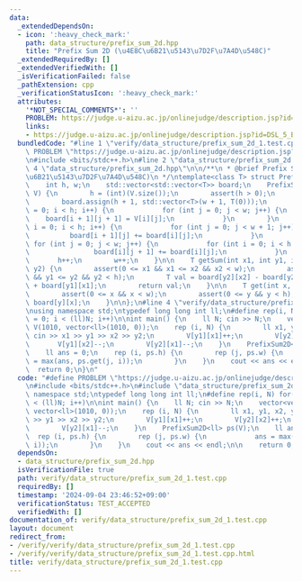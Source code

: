 ```yaml
---
data:
  _extendedDependsOn:
  - icon: ':heavy_check_mark:'
    path: data_structure/prefix_sum_2d.hpp
    title: "Prefix Sum 2D (\u4E8C\u6B21\u5143\u7D2F\u7A4D\u548C)"
  _extendedRequiredBy: []
  _extendedVerifiedWith: []
  _isVerificationFailed: false
  _pathExtension: cpp
  _verificationStatusIcon: ':heavy_check_mark:'
  attributes:
    '*NOT_SPECIAL_COMMENTS*': ''
    PROBLEM: https://judge.u-aizu.ac.jp/onlinejudge/description.jsp?id=DSL_5_B
    links:
    - https://judge.u-aizu.ac.jp/onlinejudge/description.jsp?id=DSL_5_B
  bundledCode: "#line 1 \"verify/data_structure/prefix_sum_2d_1.test.cpp\"\n#define\
    \ PROBLEM \"https://judge.u-aizu.ac.jp/onlinejudge/description.jsp?id=DSL_5_B\"\
    \n#include <bits/stdc++.h>\n#line 2 \"data_structure/prefix_sum_2d.hpp\"\n\n#line\
    \ 4 \"data_structure/prefix_sum_2d.hpp\"\n\n/**\n * @brief Prefix Sum 2D (\u4E8C\
    \u6B21\u5143\u7D2F\u7A4D\u548C)\n */\ntemplate<class T> struct PrefixSum2D {\n\
    \    int h, w;\n    std::vector<std::vector<T>> board;\n    PrefixSum2D(std::vector<std::vector<T>>&\
    \ V) {\n        h = (int)(V.size());\n        assert(h > 0);\n        w = (int)(V[0].size());\n\
    \        board.assign(h + 1, std::vector<T>(w + 1, T(0)));\n        for (int i\
    \ = 0; i < h; i++) {\n            for (int j = 0; j < w; j++) {\n            \
    \    board[i + 1][j + 1] = V[i][j];\n            }\n        }\n        for (int\
    \ i = 0; i < h; i++) {\n            for (int j = 0; j < w + 1; j++) {\n      \
    \          board[i + 1][j] += board[i][j];\n            }\n        }\n       \
    \ for (int j = 0; j < w; j++) {\n            for (int i = 0; i < h + 1; i++) {\n\
    \                board[i][j + 1] += board[i][j];\n            }\n        }\n \
    \       h++;\n        w++;\n    }\n\n    T getSum(int x1, int y1, int x2, int\
    \ y2) {\n        assert(0 <= x1 && x1 <= x2 && x2 < w);\n        assert(0 <= y1\
    \ && y1 <= y2 && y2 < h);\n        T val = board[y2][x2] - board[y2][x1] - board[y1][x2]\
    \ + board[y1][x1];\n        return val;\n    }\n\n    T get(int x, int y) {\n\
    \        assert(0 <= x && x < w);\n        assert(0 <= y && y < h);\n        return\
    \ board[y][x];\n    }\n\n};\n#line 4 \"verify/data_structure/prefix_sum_2d_1.test.cpp\"\
    \nusing namespace std;\ntypedef long long int ll;\n#define rep(i, N) for(ll i\
    \ = 0; i < (ll)N; i++)\n\nint main() {\n    ll N; cin >> N;\n    vector<vector<ll>>\
    \ V(1010, vector<ll>(1010, 0));\n    rep (i, N) {\n        ll x1, y1, x2, y2;\
    \ cin >> x1 >> y1 >> x2 >> y2;\n        V[y1][x1]++;\n        V[y2][x2]++;\n \
    \       V[y1][x2]--;\n        V[y2][x1]--;\n    }\n    PrefixSum2D<ll> ps(V);\n\
    \    ll ans = 0;\n    rep (i, ps.h) {\n        rep (j, ps.w) {\n            ans\
    \ = max(ans, ps.get(j, i));\n        }\n    }\n    cout << ans << endl;\n\n  \
    \  return 0;\n}\n"
  code: "#define PROBLEM \"https://judge.u-aizu.ac.jp/onlinejudge/description.jsp?id=DSL_5_B\"\
    \n#include <bits/stdc++.h>\n#include \"data_structure/prefix_sum_2d.hpp\"\nusing\
    \ namespace std;\ntypedef long long int ll;\n#define rep(i, N) for(ll i = 0; i\
    \ < (ll)N; i++)\n\nint main() {\n    ll N; cin >> N;\n    vector<vector<ll>> V(1010,\
    \ vector<ll>(1010, 0));\n    rep (i, N) {\n        ll x1, y1, x2, y2; cin >> x1\
    \ >> y1 >> x2 >> y2;\n        V[y1][x1]++;\n        V[y2][x2]++;\n        V[y1][x2]--;\n\
    \        V[y2][x1]--;\n    }\n    PrefixSum2D<ll> ps(V);\n    ll ans = 0;\n  \
    \  rep (i, ps.h) {\n        rep (j, ps.w) {\n            ans = max(ans, ps.get(j,\
    \ i));\n        }\n    }\n    cout << ans << endl;\n\n    return 0;\n}"
  dependsOn:
  - data_structure/prefix_sum_2d.hpp
  isVerificationFile: true
  path: verify/data_structure/prefix_sum_2d_1.test.cpp
  requiredBy: []
  timestamp: '2024-09-04 23:46:52+09:00'
  verificationStatus: TEST_ACCEPTED
  verifiedWith: []
documentation_of: verify/data_structure/prefix_sum_2d_1.test.cpp
layout: document
redirect_from:
- /verify/verify/data_structure/prefix_sum_2d_1.test.cpp
- /verify/verify/data_structure/prefix_sum_2d_1.test.cpp.html
title: verify/data_structure/prefix_sum_2d_1.test.cpp
---
```

